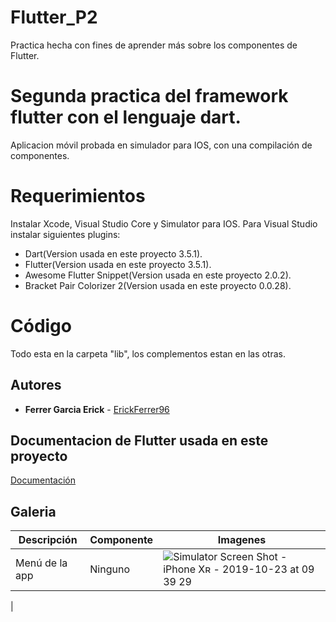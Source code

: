 # Flutter_P2
Practica hecha con fines de aprender más sobre los componentes de Flutter.

# Segunda practica del framework flutter con el lenguaje dart.

Aplicacion móvil probada en simulador para IOS, con una compilación de componentes.

# Requerimientos 

Instalar Xcode, Visual Studio Core y Simulator para IOS.
Para Visual Studio instalar siguientes plugins:
* Dart(Version usada en este proyecto 3.5.1).
* Flutter(Version usada en este proyecto 3.5.1).
* Awesome Flutter Snippet(Version usada en este proyecto 2.0.2).
* Bracket Pair Colorizer 2(Version usada en este proyecto 0.0.28).

# Código 

Todo esta en la carpeta "lib", los complementos estan en las otras.

## Autores 

* **Ferrer Garcia Erick** - [ErickFerrer96](https://github.com/ErickFerrer96)

## Documentacion de Flutter usada en este proyecto

[Documentación](https://flutter.dev/docs)

## Galeria

| Descripción | Componente | Imagenes |
| --- | --- | --- |
| Menú de la app | Ninguno | ![Simulator Screen Shot - iPhone Xʀ - 2019-10-23 at 09 39 29](https://user-images.githubusercontent.com/47545651/67404450-0aa5d980-f579-11e9-8df5-86c20e9583ee.png)
 |
